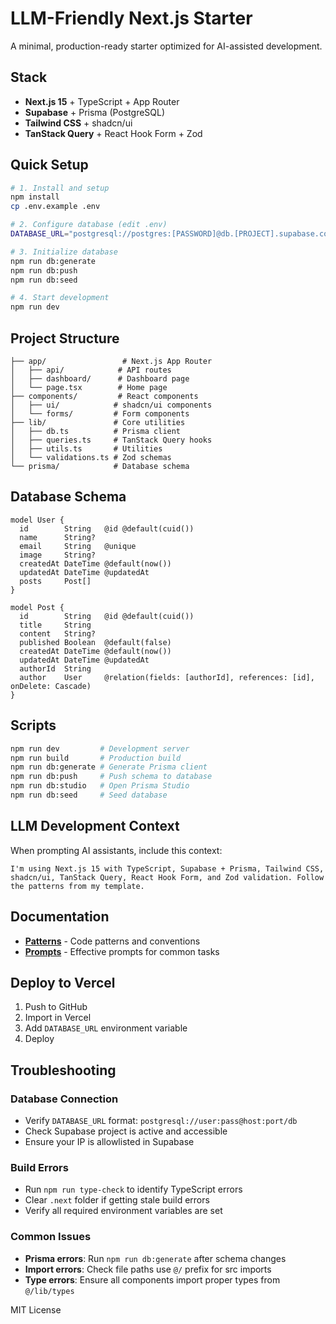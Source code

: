 # LLM-Friendly Next.js Starter

A minimal, production-ready starter optimized for AI-assisted development.

## Stack

- **Next.js 15** + TypeScript + App Router
- **Supabase** + Prisma (PostgreSQL)
- **Tailwind CSS** + shadcn/ui
- **TanStack Query** + React Hook Form + Zod

## Quick Setup

```bash
# 1. Install and setup
npm install
cp .env.example .env

# 2. Configure database (edit .env)
DATABASE_URL="postgresql://postgres:[PASSWORD]@db.[PROJECT].supabase.co:5432/postgres"

# 3. Initialize database
npm run db:generate
npm run db:push
npm run db:seed

# 4. Start development
npm run dev
```

## Project Structure

```
├── app/                 # Next.js App Router
│   ├── api/            # API routes
│   ├── dashboard/      # Dashboard page
│   └── page.tsx        # Home page
├── components/         # React components
│   ├── ui/            # shadcn/ui components
│   └── forms/         # Form components
├── lib/               # Core utilities
│   ├── db.ts          # Prisma client
│   ├── queries.ts     # TanStack Query hooks
│   ├── utils.ts       # Utilities
│   └── validations.ts # Zod schemas
└── prisma/            # Database schema
```

## Database Schema

```prisma
model User {
  id        String   @id @default(cuid())
  name      String?
  email     String   @unique
  image     String?
  createdAt DateTime @default(now())
  updatedAt DateTime @updatedAt
  posts     Post[]
}

model Post {
  id        String   @id @default(cuid())
  title     String
  content   String?
  published Boolean  @default(false)
  createdAt DateTime @default(now())
  updatedAt DateTime @updatedAt
  authorId  String
  author    User     @relation(fields: [authorId], references: [id], onDelete: Cascade)
}
```

## Scripts

```bash
npm run dev         # Development server
npm run build       # Production build
npm run db:generate # Generate Prisma client
npm run db:push     # Push schema to database
npm run db:studio   # Open Prisma Studio
npm run db:seed     # Seed database
```

## LLM Development Context

When prompting AI assistants, include this context:

```
I'm using Next.js 15 with TypeScript, Supabase + Prisma, Tailwind CSS, shadcn/ui, TanStack Query, React Hook Form, and Zod validation. Follow the patterns from my template.
```

## Documentation

- **[Patterns](/docs/patterns.md)** - Code patterns and conventions
- **[Prompts](/docs/prompts.md)** - Effective prompts for common tasks

## Deploy to Vercel

1. Push to GitHub
2. Import in Vercel
3. Add `DATABASE_URL` environment variable
4. Deploy

## Troubleshooting

### Database Connection
- Verify `DATABASE_URL` format: `postgresql://user:pass@host:port/db`
- Check Supabase project is active and accessible
- Ensure your IP is allowlisted in Supabase

### Build Errors
- Run `npm run type-check` to identify TypeScript errors
- Clear `.next` folder if getting stale build errors
- Verify all required environment variables are set

### Common Issues
- **Prisma errors**: Run `npm run db:generate` after schema changes
- **Import errors**: Check file paths use `@/` prefix for src imports
- **Type errors**: Ensure all components import proper types from `@/lib/types`

MIT License